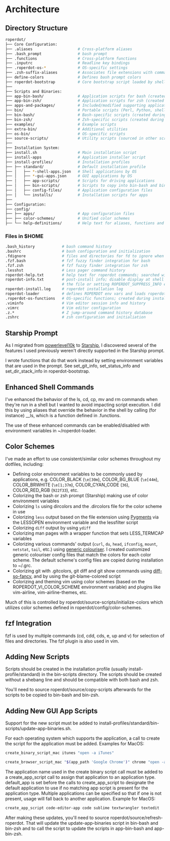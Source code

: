 # Architecture

## Directory Structure

```bash
roperdot/
├── Core Configuration:
├── .aliases                    # Cross-platform aliases
├── .bash_prompt                # bash prompt
├── .functions                  # Cross-platform functions
├── .inputrc                    # Readline key bindings
├── .roperdot-os-*              # OS-specific settings
├── .zsh-suffix-aliases         # Associates file extensions with commands in zsh
├── define-colors               # Defines bash prompt colors
├── roperdot-bootstrap          # Core bootstrap script loaded by shells
├── 
├── Scripts and Binaries:
├── app-bin-bash/               # Application scripts for bash (created during install)
├── app-bin-zsh/                # Application scripts for zsh (created during install)
├── apps-and-packages/          # Included/modified supporting applications
├── bin/                        # Portable scripts (Perl, Python, shell)
├── bin-bash/                   # Bash-specific scripts (created during install)
├── bin-zsh/                    # Zsh-specific scripts (created during install)
├── examples/                   # Example scripts
├── extra-bin/                  # Additional utilities
├── os-bin/                     # OS-specific scripts
├── source-scripts/             # Utility scripts (sourced in other scripts)
├── 
├── Installation System:
├── install.sh                  # Main installation script
├── install-apps                # Application installer script
├── install-profiles/           # Installation profiles
├── ├── standard/               # Default installation profile
├── │   ├── *-shell-apps.json   # Shell applications by OS
├── │   ├── *-gui-apps.json     # GUI applications by OS
├── │   ├── app-scripts/        # Scripts for driving applications
├── │   ├── bin-scripts/        # Scripts to copy into bin-bash and bin-zsh
├── │   ├── config-files/       # Application configuration files
├── │   └── installs/           # Installation scripts for apps
├── 
├── Configuration:
├── config/
├── ├── apps/                   # App configuration files
├── ├── color-schemes/          # Unified color schemes
├── └── help-definitions/       # Help text for aliases, functions and binaries
```

### Files in $HOME

```bash
.bash_history            # bash command history
.bashrc                  # bash configuration and initialization
.fdignore                # files and directories for fd to ignore when searching
.fzf.bash                # fzf fuzzy finder integration for bash
.fzf.zsh                 # fzf fuzzy finder integration for zsh
.lesshst                 # Less pager command history
roperdot-help.txt        # help text for roperdot commands; searched with help command
roperdot-info.txt        # post-install info; disable display at shell start by removing 
                         # the file or setting ROPERDOT_SUPPRESS_INFO env var to true
roperdot-install.log     # roperdot installation log
roperdot-loader          # defines ROPERDOT env vars and loads roperdot-bootstrap
.roperdot-os-functions   # OS-specific functions; created during installation
.viminfo                 # Vim editor session info and history
.vimrc                   # Vim editor configuration
.z.*                     # Z jump-around command history database
.zshrc                   # zsh configuration and initialiation
```

## Starship Prompt

As I migrated from [powerlevel10k](https://github.com/romkatv/powerlevel10k) to [Starship](https://starship.rs/), I discovered several of the features I used previously weren't directly supported in the Starship prompt.

I wrote functions that do that work instead by setting environment variables that are used in the prompt. See set_git_info, set_status_info and set_dir_stack_info in roperdot-bootstrap.

## Enhanced Shell Commands

I've enhanced the behavior of the ls, cd, cp, mv and rm commands when they're run in a shell but I wanted to avoid impacting script execution. I did this by using aliases that override the behavior in the shell by calling (for instance) __ls, which is a function defined in .functions.

The use of these enhanced commands can be enabled/disabled with environment variables in ~/roperdot-loader.

## Color Schemes

I've made an effort to use consistent/similar color schemes throughout my dotfiles, including:

- Defining color environment variables to be commonly used by applications, e.g. COLOR_BLACK (`\e[30m`), COLOR_BG_BLUE (`\e[44m`), COLOR_BRWHITE (`\e[1;37m`), COLOR_CYAN_CODE (`36`), COLOR_RED_RGB (`922f33`), etc.
- Colorizing the bash or zsh prompt (Starship) making use of color environment variables
- Colorizing `ls` using dircolors and the .dircolors file for the color scheme in use
- Colorizing `less` output based on the file extension using [Pygments](https://pygments.org/docs/cmdline/) via the LESSOPEN environment variable and the lessfilter script
- Colorizing `diff` output by using `ydiff`
- Colorizing man pages with a wrapper function that sets LESS_TERMCAP variables
- Colorizing various commands' output (`curl`, `du`, `head`, `ifconfig`, `mount`, `netstat`, `tail`, etc.) using [generic colouriser](https://github.com/garabik/grc). I created customized generic colouriser config files that match the colors for each color scheme. The default scheme's config files are copied during installation to ~/.grc.
- Colorizing git with .gitcolors, git diff and git show commands using [diff-so-fancy](https://github.com/so-fancy/diff-so-fancy), and by using the git-blame-colored script
- Colorizing and theming vim using color schemes (based on the ROPERDOT_VI_COLOR_SCHEME environment variable) and plugins like vim-airline, vim-airline-themes, etc.

Much of this is controlled by roperdot/source-scripts/initialize-colors which utilizes color schemes defined in roperdot/config/color-schemes.

## fzf Integration

fzf is used by multiple commands (cd, cdd, cds, e, up and v) for selection of files and directories. The fzf plugin is also used in vim.

## Adding New Scripts

Scripts should be created in the installation profile (usually install-profile/standard) in the bin-scripts directory. The scripts should be created without a shebang line and should be compatible with both bash and zsh.

You'll need to source roperdot/source/copy-scripts afterwards for the scripts to be copied to bin-bash and bin-zsh.

## Adding New GUI App Scripts

Support for the new script must be added to install-profiles/standard/bin-scripts/update-app-binaries.sh.

For each operating system which supports the application, a call to create the script for the application must be added. Examples for MacOS:

```bash
create_binary_script_mac itunes "open -a iTunes"

create_browser_script_mac "$(app_path 'Google Chrome')" chrome "open -a \"Google Chrome\""
```

The application name used in the create binary script call must be added to a create_app_script call to assign that application to an application type. default_app is set before the calls to create_app_script to designate the default application to use if no matching app script is present for the application type. Multiple applications can be specified so that if one is not present, usage will fall back to another application. Example for MacOS:

```bash
create_app_script code-editor-app code sublime textwrangler textedit
```

After making these updates, you'll need to source roperdot/source/refresh-roperdot. That will update the update-app-binaries script in bin-bash and bin-zsh and to call the script to update the scripts in app-bin-bash and app-bin-zsh.